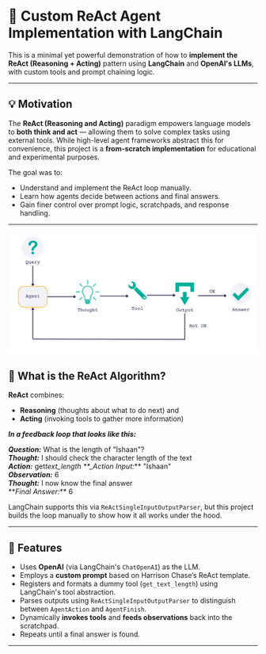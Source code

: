 # 🧠 Custom ReAct Agent Implementation with LangChain

This is a minimal yet powerful demonstration of how to **implement the ReAct (Reasoning + Acting)** pattern using **LangChain** and **OpenAI's LLMs**, with custom tools and prompt chaining logic.

---

## 💡 Motivation

The **ReAct (Reasoning and Acting)** paradigm empowers language models to **both think and act** — allowing them to solve complex tasks using external tools. While high-level agent frameworks abstract this for convenience, this project is a **from-scratch implementation** for educational and experimental purposes.

The goal was to:

- Understand and implement the ReAct loop manually.
- Learn how agents decide between actions and final answers.
- Gain finer control over prompt logic, scratchpads, and response handling.

---

<img width="929" alt="" src="https://github.com/ishaan-2201/ReAct-Langchain/blob/main/ReAct_Agent_Image.jpg?raw=true">

## 🧠 What is the ReAct Algorithm?

**ReAct** combines:

- **Reasoning** (thoughts about what to do next) and
- **Acting** (invoking tools to gather more information)

**_In a feedback loop that looks like this:_**

**_Question:_** What is the length of "Ishaan"?<br/>
**_Thought:_** I should check the character length of the text<br/>
**_Action:_** get*text_length
\*\*\_Action Input:*** "Ishaan"<br/>
**_Observation:_** 6<br/>
**_Thought:_** I now know the final answer<br/>
**_Final Answer:_\*\* 6

LangChain supports this via `ReActSingleInputOutputParser`, but this project builds the loop manually to show how it all works under the hood.

---

## 🔧 Features

- Uses **OpenAI** (via LangChain's `ChatOpenAI`) as the LLM.
- Employs a **custom prompt** based on Harrison Chase’s ReAct template.
- Registers and formats a dummy tool (`get_text_length`) using LangChain's tool abstraction.
- Parses outputs using `ReActSingleInputOutputParser` to distinguish between `AgentAction` and `AgentFinish`.
- Dynamically **invokes tools** and **feeds observations** back into the scratchpad.
- Repeats until a final answer is found.

---
